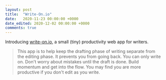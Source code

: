 ```yaml
---
layout: post
title:  "Write-On.io"
date:   2020-11-23 00:00:00 +0000
date_edited: 2020-12-02 00:00:00 +0000
comments: true
---
```


Introducing [write-on.io](https://write-on.io/), a small (tiny) productivity web app for writers. 


> This app is to help keep the drafting phase of writing separate from the editing phase.
> It prevents you from going back. You can only write on.
> Don't worry about mistakes until the draft is done. Build momentum and get into the flow. You may find you are more productive if you don't edit as you write. 

